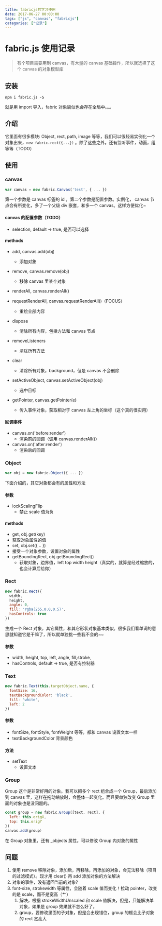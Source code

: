 ```yaml
---
title: fabricjs的学习使用
date: 2017-06-27 00:00:00
tags: ["js", "canvas", "fabricjs"]
categories: ["记录"]
---
```

# fabric.js 使用记录

> 有个项目需要用到 canvas，有大量的 canvas 基础操作，所以就选择了这个 canvas 的对象模型库

## 安装

```
npm i fabric.js -S
```

就是用 import 导入，fabric 对象貌似也会存在全局中。。。

## 介绍

它里面有很多模块: Object, rect, path, image 等等，我们可以很轻易实例化一个对象出来，`new fabric.rect({...})` 。除了这些之外，还有监听事件，动画，组等等（TODO）

## 使用

### canvas

```javascript
var canvas = new fabric.Canvas('test', { ... })
```

第一个参数是 canvas 标签的 id ，第二个参数是配置参数。实例化， canvas 节点会有所变化，多了一个父级 div 嵌套，和多一个 canvas。这样方便优化~

#### canvas 的配置参数（TODO）

* selection, default -> true, 是否可以选择

#### methods

* add, canvas.add(obj)
  * 添加对象


* remove, canvas.remove(obj)
  * 移除 canvas 里某个对象
* renderAll, canvas.renderAll()
* requestRenderAll, canvas.requestRenderAll()（FOCUS）
  * 重绘全部内容
* dispose
  * 清除所有内容，包括方法和 canvas 节点
* removeListeners
  * 清除所有方法
* clear
  * 清除所有对象，background，但是 canvas 不会删除
* setActiveObject, canvas.setActiveObject(obj)
  * 选中目标
* getPointer, canvas.getPointer(e)
  * 传入事件对象，获取相对于 canvas 左上角的坐标（这个真的很实用）


#### 回调事件

* canvas.on('before:render')
  * 渲染前的回调（调用 canvas.renderAll()）
* canvas.on('after:render')
  * 渲染后的回调


### Object

```javascript
var obj = new fabric.Object({ ... })
```

下面介绍的，其它对象都会有的属性和方法

#### 参数

* lockScalingFlip
  * 禁止 scale 值为负

#### methods

*  get, obj.get(key)
  * 获取对象属性的值
*  set, obj.set({ ..  })
  * 接受一个对象参数，设置对象的属性
*  getBoundingRect, obj.getBoundingRect()
   *  获取对象，边界值，left top width height（真实的，就算是经过缩放的，也会计算后给你）

### Rect

```javascript
new fabric.Rect({
  width,
  height,
  angle: 0,
  fill: 'rgba(255,0,0,0.5)',
  hasControls: true
})
```

生成一个 Rect 对象，其它属性，和其它形状对象基本类似，很多我们看单词的意思就知道它是干嘛了，所以就单独挑一些我不会的~~

#### 参数

* width, height, top, left, angle, fill,stroke,
* hasControls, default -> true, 是否有控制器


###  Text

```javascript
new fabric.Text(this.targetObject.name, {
  fontSize: 16,
  textBackgroundColor: 'black',
  fill: 'white',
  left: 2
})
```

#### 参数

* fontSize, fontStyle, fontWeight 等等，都和 canvas 设置文本一样
* textBackgroundColor 背景颜色

#### 方法

* setText
  * 设置文本



### Group

Group 这个是非常好用的对象。我可以把多个 rect 组合成一个 Group，最后添加到 canvas 里，这样在拖动缩放时，会整体一起变化。而且要单独改变 Group 里面的对象也是没问题的。

```javascript
const group = new fabric.Group([text, rect], {
  left: this.origX,
  top: this.origY
})
canvas.add(group)
```

在 Group 对象里，还有 _objects 属性，可以修改 Group 内对象的属性

## 问题

1. 使用 remove 移除对象，添加后，再移除，再添加的对象，会无法移除（项目的过滤模式）。现才用 clear() 再  add 添加对象的方法解决
2. 对象的事件，没有返回当前的对象?
3. font-size, strokewidth 等属性，会随着 scale 值而变化！拉动 pointer，改变的是 scale，而不是宽高（艹）
   1. 解决，根据 strokeWidthUnscaled 和 scale 值解决，但是，只能解决单对象，如果是 group 效果就不怎么好了。
   2. group，要修改里面的子对象，但是会出现错位，group 的框会比子对象的 rect 宽高大
